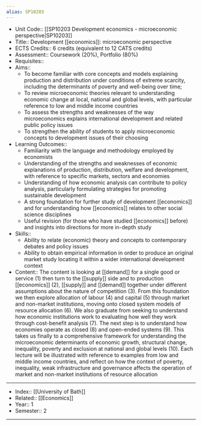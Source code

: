 ```yaml
---
alias: SP10203 
---
```


- Unit Code:: [[SP10203 Development economics - microeconomic perspective|SP10203]]
- Title:: Development [[economics]]: microeconomic perspective
- ECTS Credits:: 6 credits (equivalent to 12 CATS credits)
- Assessment:: Coursework (20%), Portfolio (80%)
- Requisites::
- Aims:: 
	- To become familiar with core concepts and models explaining production and distribution under conditions of extreme scarcity, including the determinants of poverty and well-being over time;
	- To review microeconomic theories relevant to understanding economic change at local, national and global levels, with particular reference to low and middle income countries
	- To assess the strengths and weaknesses of the way microeconomics explains international development and related public policy issues
	- To strengthen the ability of students to apply microeconomic concepts to development issues of their choosing
- Learning Outcomes:: 
	- Familiarity with the language and methodology employed by economists
	- Understanding of the strengths and weaknesses of economic explanations of production, distribution, welfare and development, with reference to specific markets, sectors and economies
	- Understanding of how economic analysis can contribute to policy analysis, particularly formulating strategies for promoting sustainable development
	- A strong foundation for further study of development [[economics]] and for understanding how [[economics]] relates to other social science disciplines
	- Useful revision (for those who have studied [[economics]] before) and insights into directions for more in-depth study
- Skills:: 
	- Ability to relate (economic) theory and concepts to contemporary debates and policy issues
	- Ability to obtain empirical information in order to produce an original market study locating it within a wider international development context
- Content:: The content is looking at [[demand]] for a single good or service (1) then turn to the [[supply]] side and to production [[economics]] (2), [[supply]] and [[demand]] together under different assumptions about the nature of competition (3). From this foundation we then explore allocation of labour (4) and capital (5) through market and non-market institutions, moving onto closed system models of resource allocation (6). We also graduate from seeking to understand how economic institutions work to evaluating how well they work through cost-benefit analysis (7). The next step is to understand how economies operate as closed (8) and open-ended systems (9). This takes us finally to a comprehensive framework for understanding the microeconomic determinants of economic growth, structural change, inequality, poverty and exclusion at national and global levels (10). Each lecture will be illustrated with reference to examples from low and middle income countries, and reflect on how the context of poverty, inequality, weak infrastructure and governance affects the operation of market and non-market institutions of resource allocation

---
- Index:: [[University of Bath]]
- Related:: [[Economics]]
- Year:: 1
- Semester:: 2 
---